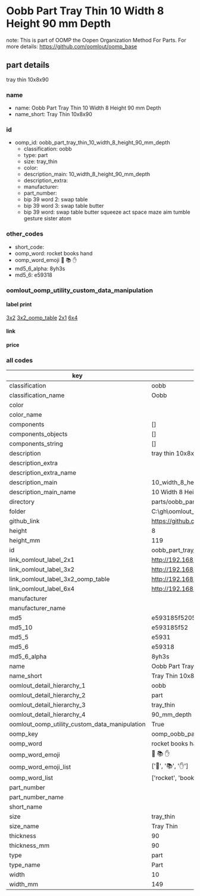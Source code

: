 # Oobb Part Tray Thin 10 Width 8 Height 90 mm Depth  

note: This is part of OOMP the Oopen Organization Method For Parts. For more details: https://github.com/oomlout/oomp_base

##  part details
  



tray thin 10x8x90



### name
* name: Oobb Part Tray Thin 10 Width 8 Height 90 mm Depth
* name_short: Tray Thin 10x8x90 
### id
* oomp_id: oobb_part_tray_thin_10_width_8_height_90_mm_depth
  * classification: oobb
  * type: part
  * size: tray_thin
  * color: 
  * description_main: 10_width_8_height_90_mm_depth
  * description_extra: 
  * manufacturer: 
  * part_number: 
  * bip 39 word 2: swap table
  * bip 39 word 3: swap table butter
  * bip 39 word: swap table butter squeeze act space maze aim tumble gesture sister atom

### other_codes
* short_code: 
* oomp_word: rocket books hand
* oomp_word_emoji :rocket: :books: :hand:
* md5_6_alpha: 8yh3s
* md5_6: e59318






### oomlout_oomp_utility_custom_data_manipulation
#### label print
[3x2](http://192.168.1.245:1112/?label=oomp%208yh3s)
[3x2_oomp_table](http://192.168.1.108:1112/?label=oomp%208yh3s)
[2x1](http://192.168.1.242:1112/?label=oomp%208yh3s)
[6x4](http://192.168.1.55:1112/?label=oomp%208yh3s)    

#### link

                              

#### price







### all codes 
| key | value |  
| --- | --- |  
| classification | oobb |  
| classification_name | Oobb |  
| color |  |  
| color_name |  |  
| components | [] |  
| components_objects | [] |  
| components_string | [] |  
| description | tray thin 10x8x90 |  
| description_extra |  |  
| description_extra_name |  |  
| description_main | 10_width_8_height_90_mm_depth |  
| description_main_name | 10 Width 8 Height 90 mm Depth |  
| directory | parts/oobb_part_tray_thin_10_width_8_height_90_mm_depth |  
| folder | C:\gh\oomlout_oobb_version_4_generated_parts\parts\oobb_part_tray_thin_10_width_8_height_90_mm_depth |  
| github_link | https://github.com/oomlout/oomlout_oomp_part_src/tree/main/parts/oobb_part_tray_thin_10_width_8_height_90_mm_depth |  
| height | 8 |  
| height_mm | 119 |  
| id | oobb_part_tray_thin_10_width_8_height_90_mm_depth |  
| link_oomlout_label_2x1 | http://192.168.1.242:1112/?label=oomp%208yh3s |  
| link_oomlout_label_3x2 | http://192.168.1.245:1112/?label=oomp%208yh3s |  
| link_oomlout_label_3x2_oomp_table | http://192.168.1.108:1112/?label=oomp%208yh3s |  
| link_oomlout_label_6x4 | http://192.168.1.55:1112/?label=oomp%208yh3s |  
| manufacturer |  |  
| manufacturer_name |  |  
| md5 | e593185f5205513341013d383eb73eda |  
| md5_10 | e593185f52 |  
| md5_5 | e5931 |  
| md5_6 | e59318 |  
| md5_6_alpha | 8yh3s |  
| name | Oobb Part Tray Thin 10 Width 8 Height 90 mm Depth |  
| name_short | Tray Thin 10x8x90  |  
| oomlout_detail_hierarchy_1 | oobb |  
| oomlout_detail_hierarchy_2 | part |  
| oomlout_detail_hierarchy_3 | tray_thin |  
| oomlout_detail_hierarchy_4 | 90_mm_depth |  
| oomlout_oomp_utility_custom_data_manipulation | True |  
| oomp_key | oomp_oobb_part_tray_thin_10_width_8_height_90_mm_depth |  
| oomp_word | rocket books hand |  
| oomp_word_emoji | :rocket: :books: :hand: |  
| oomp_word_emoji_list | [':rocket:', ':books:', ':hand:'] |  
| oomp_word_list | ['rocket', 'books', 'hand'] |  
| part_number |  |  
| part_number_name |  |  
| short_name |  |  
| size | tray_thin |  
| size_name | Tray Thin |  
| thickness | 90 |  
| thickness_mm | 90 |  
| type | part |  
| type_name | Part |  
| width | 10 |  
| width_mm | 149 |  
